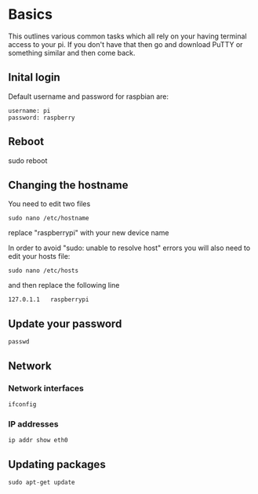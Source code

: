 # Basics
This outlines various common tasks which all rely on your having terminal access to your pi.
If you don't have that then go and download PuTTY or something similar and then come back.

## Inital login
Default username and password for raspbian are:
```
username: pi
password: raspberry
```
## Reboot
sudo reboot

## Changing the hostname
You need to edit two files
```
sudo nano /etc/hostname
```
replace "raspberrypi" with your new device name

In order to avoid "sudo: unable to resolve host" errors you will also need to edit your hosts file:
```
sudo nano /etc/hosts
```
and then replace the following line
```
127.0.1.1	raspberrypi
```

## Update your password
```
passwd
```

## Network
### Network interfaces
```
ifconfig
```
### IP addresses
```
ip addr show eth0
```
## Updating packages
```
sudo apt-get update
```
